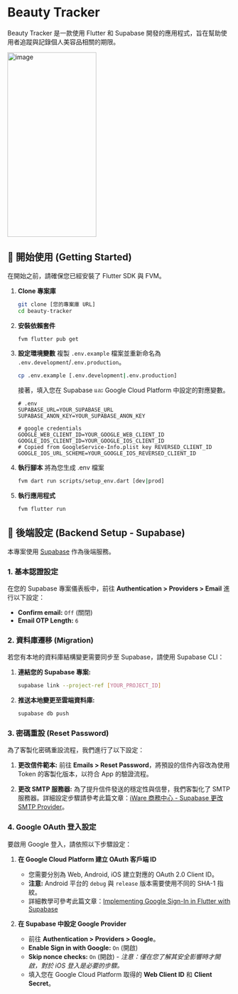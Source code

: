# Beauty Tracker

Beauty Tracker 是一款使用 Flutter 和 Supabase 開發的應用程式，旨在幫助使用者追蹤與記錄個人美容品相關的期限。

<img width="200" height="415" alt="image" src="https://github.com/user-attachments/assets/57bfbe17-3b52-41bb-99a2-c07dcaedbb99" />


## 🚀 開始使用 (Getting Started)

在開始之前，請確保您已經安裝了 Flutter SDK 與 FVM。

1.  **Clone 專案庫**
    ```bash
    git clone [您的專案庫 URL]
    cd beauty-tracker
    ```

2.  **安裝依賴套件**
    ```bash
    fvm flutter pub get
    ```

3.  **設定環境變數**
    複製 `.env.example` 檔案並重新命名為 `.env.development`/`.env.production`。
    ```bash
    cp .env.example [.env.development|.env.production]
    ```
    接著，填入您在 Supabase และ Google Cloud Platform 中設定的對應變數。

    ```dotenv
    # .env
    SUPABASE_URL=YOUR_SUPABASE_URL
    SUPABASE_ANON_KEY=YOUR_SUPABASE_ANON_KEY
    
    # google credentials
    GOOGLE_WEB_CLIENT_ID=YOUR_GOOGLE_WEB_CLIENT_ID
    GOOGLE_IOS_CLIENT_ID=YOUR_GOOGLE_IOS_CLIENT_ID
    # Copied from GoogleService-Info.plist key REVERSED_CLIENT_ID
    GOOGLE_IOS_URL_SCHEME=YOUR_GOOGLE_IOS_REVERSED_CLIENT_ID
    ```
4. **執行腳本**
   將為您生成 .env 檔案
   ```bash
   fvm dart run scripts/setup_env.dart [dev|prod]
   ```
5.  **執行應用程式**
    ```bash
    fvm flutter run
    ```

## 🔧 後端設定 (Backend Setup - Supabase)

本專案使用 [Supabase](https://supabase.io/) 作為後端服務。

### 1. 基本認證設定

在您的 Supabase 專案儀表板中，前往 **Authentication > Providers > Email** 進行以下設定：

* **Confirm email:** `Off` (關閉)
* **Email OTP Length:** `6`

### 2. 資料庫遷移 (Migration)

若您有本地的資料庫結構變更需要同步至 Supabase，請使用 Supabase CLI：

1.  **連結您的 Supabase 專案:**
    ```bash
    supabase link --project-ref [YOUR_PROJECT_ID]
    ```

2.  **推送本地變更至雲端資料庫:**
    ```bash
    supabase db push
    ```

### 3. 密碼重設 (Reset Password)

為了客製化密碼重設流程，我們進行了以下設定：

1.  **更改信件範本:**
    前往 **Emails > Reset Password**，將預設的信件內容改為使用 Token 的客製化版本，以符合 App 的驗證流程。

2.  **更改 SMTP 服務器:**
    為了提升信件發送的穩定性與信譽，我們客製化了 SMTP 服務器。詳細設定步驟請參考此篇文章：[iWare 商務中心 - Supabase 更改 SMTP Provider](https://www.iware.com.tw/blog-1201.html)。

### 4. Google OAuth 登入設定

要啟用 Google 登入，請依照以下步驟設定：

1.  **在 Google Cloud Platform 建立 OAuth 客戶端 ID**
    * 您需要分別為 Web, Android, iOS 建立對應的 OAuth 2.0 Client ID。
    * **注意:** Android 平台的 `debug` 與 `release` 版本需要使用不同的 SHA-1 指紋。
    * 詳細教學可參考此篇文章：[Implementing Google Sign-In in Flutter with Supabase](https://medium.com/@fianto74/implementing-google-sign-in-authentication-in-flutter-with-supabase-acf7f33a98b1)

2.  **在 Supabase 中設定 Google Provider**
    * 前往 **Authentication > Providers > Google**。
    * **Enable Sign in with Google:** `On` (開啟)
    * **Skip nonce checks:** `On` (開啟) - *注意：僅在您了解其安全影響時才開啟，對於 iOS 登入是必要的步驟。*
    * 填入您在 Google Cloud Platform 取得的 **Web Client ID** 和 **Client Secret**。
